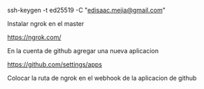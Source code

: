 ssh-keygen -t ed25519 -C "edisaac.mejia@gmail.com"   

Instalar ngrok  en el master

https://ngrok.com/


En la cuenta de github agregar una nueva aplicacion

https://github.com/settings/apps


Colocar la ruta de ngrok en el webhook de la aplicacion de github